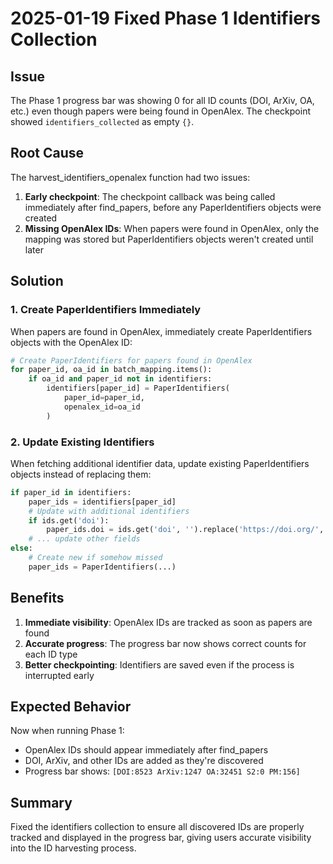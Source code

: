 # 2025-01-19 Fixed Phase 1 Identifiers Collection

## Issue
The Phase 1 progress bar was showing 0 for all ID counts (DOI, ArXiv, OA, etc.) even though papers were being found in OpenAlex. The checkpoint showed `identifiers_collected` as empty `{}`.

## Root Cause
The harvest_identifiers_openalex function had two issues:

1. **Early checkpoint**: The checkpoint callback was being called immediately after find_papers, before any PaperIdentifiers objects were created
2. **Missing OpenAlex IDs**: When papers were found in OpenAlex, only the mapping was stored but PaperIdentifiers objects weren't created until later

## Solution

### 1. Create PaperIdentifiers Immediately
When papers are found in OpenAlex, immediately create PaperIdentifiers objects with the OpenAlex ID:

```python
# Create PaperIdentifiers for papers found in OpenAlex
for paper_id, oa_id in batch_mapping.items():
    if oa_id and paper_id not in identifiers:
        identifiers[paper_id] = PaperIdentifiers(
            paper_id=paper_id,
            openalex_id=oa_id
        )
```

### 2. Update Existing Identifiers
When fetching additional identifier data, update existing PaperIdentifiers objects instead of replacing them:

```python
if paper_id in identifiers:
    paper_ids = identifiers[paper_id]
    # Update with additional identifiers
    if ids.get('doi'):
        paper_ids.doi = ids.get('doi', '').replace('https://doi.org/', '')
    # ... update other fields
else:
    # Create new if somehow missed
    paper_ids = PaperIdentifiers(...)
```

## Benefits
1. **Immediate visibility**: OpenAlex IDs are tracked as soon as papers are found
2. **Accurate progress**: The progress bar now shows correct counts for each ID type
3. **Better checkpointing**: Identifiers are saved even if the process is interrupted early

## Expected Behavior
Now when running Phase 1:
- OpenAlex IDs should appear immediately after find_papers
- DOI, ArXiv, and other IDs are added as they're discovered
- Progress bar shows: `[DOI:8523 ArXiv:1247 OA:32451 S2:0 PM:156]`

## Summary
Fixed the identifiers collection to ensure all discovered IDs are properly tracked and displayed in the progress bar, giving users accurate visibility into the ID harvesting process.